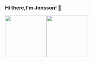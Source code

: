 ### Hi there,I'm Jonsson! 👋

<!--
**jonssonyan/jonssonyan** is a ✨ _special_ ✨ repository because its `README.md` (this file) appears on your GitHub profile.

Here are some ideas to get you started:

- 🔭 I’m currently working on ...
- 🌱 I’m currently learning ...
- 👯 I’m looking to collaborate on ...
- 🤔 I’m looking for help with ...
- 💬 Ask me about ...
- 📫 How to reach me: ...
- 😄 Pronouns: ...
- ⚡ Fun fact: ...
-->

<img align="center" height="137px" src="https://github-readme-stats.vercel.app/api?username=jonssonyan&show_icons=true&include_all_commits=true&line_height=21&bg_color=0,EC6C6C,FFD479,FFFC79,73FA79&theme=graywhite" /><img align="center" height="137px" src="https://github-readme-stats.vercel.app/api/top-langs/?username=jonssonyan&hide=html&layout=compact&bg_color=0,73FA79,73FDFF,D783FF&theme=graywhite" />
